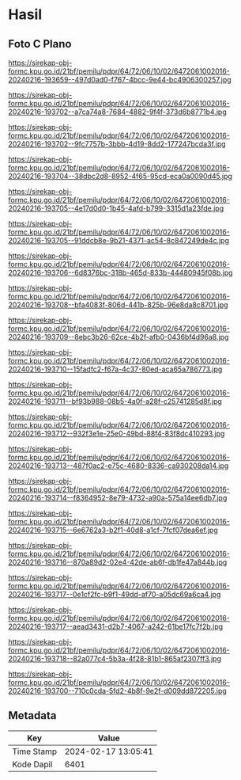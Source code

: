 # Hasil

## Foto C Plano

https://sirekap-obj-formc.kpu.go.id/21bf/pemilu/pdpr/64/72/06/10/02/6472061002016-20240216-193659--497d0ad0-f767-4bcc-9e44-bc4906300257.jpg

https://sirekap-obj-formc.kpu.go.id/21bf/pemilu/pdpr/64/72/06/10/02/6472061002016-20240216-193702--a7ca74a8-7684-4882-9f4f-373d6b8771b4.jpg

https://sirekap-obj-formc.kpu.go.id/21bf/pemilu/pdpr/64/72/06/10/02/6472061002016-20240216-193702--9fc7757b-3bbb-4d19-8dd2-177247bcda3f.jpg

https://sirekap-obj-formc.kpu.go.id/21bf/pemilu/pdpr/64/72/06/10/02/6472061002016-20240216-193704--38dbc2d8-8952-4f65-95cd-eca0a0090d45.jpg

https://sirekap-obj-formc.kpu.go.id/21bf/pemilu/pdpr/64/72/06/10/02/6472061002016-20240216-193705--4e17d0d0-1b45-4afd-b799-3315d1a23fde.jpg

https://sirekap-obj-formc.kpu.go.id/21bf/pemilu/pdpr/64/72/06/10/02/6472061002016-20240216-193705--91ddcb8e-9b21-4371-ac54-8c847249de4c.jpg

https://sirekap-obj-formc.kpu.go.id/21bf/pemilu/pdpr/64/72/06/10/02/6472061002016-20240216-193706--6d8376bc-318b-465d-833b-44480945f08b.jpg

https://sirekap-obj-formc.kpu.go.id/21bf/pemilu/pdpr/64/72/06/10/02/6472061002016-20240216-193708--bfa4083f-806d-441b-825b-96e8da8c8701.jpg

https://sirekap-obj-formc.kpu.go.id/21bf/pemilu/pdpr/64/72/06/10/02/6472061002016-20240216-193709--8ebc3b26-62ce-4b2f-afb0-0436bf4d96a8.jpg

https://sirekap-obj-formc.kpu.go.id/21bf/pemilu/pdpr/64/72/06/10/02/6472061002016-20240216-193710--15fadfc2-f67a-4c37-80ed-aca65a786773.jpg

https://sirekap-obj-formc.kpu.go.id/21bf/pemilu/pdpr/64/72/06/10/02/6472061002016-20240216-193711--bf93b988-08b5-4a0f-a28f-c25741285d8f.jpg

https://sirekap-obj-formc.kpu.go.id/21bf/pemilu/pdpr/64/72/06/10/02/6472061002016-20240216-193712--932f3e1e-25e0-49bd-88f4-83f8dc410293.jpg

https://sirekap-obj-formc.kpu.go.id/21bf/pemilu/pdpr/64/72/06/10/02/6472061002016-20240216-193713--487f0ac2-e75c-4680-8336-ca930208da14.jpg

https://sirekap-obj-formc.kpu.go.id/21bf/pemilu/pdpr/64/72/06/10/02/6472061002016-20240216-193714--f8364952-8e79-4732-a90a-575a14ee6db7.jpg

https://sirekap-obj-formc.kpu.go.id/21bf/pemilu/pdpr/64/72/06/10/02/6472061002016-20240216-193715--6e6762a3-b2f1-40d8-a1cf-7fcf07dea6ef.jpg

https://sirekap-obj-formc.kpu.go.id/21bf/pemilu/pdpr/64/72/06/10/02/6472061002016-20240216-193716--870a89d2-02e4-42de-ab6f-db1fe47a844b.jpg

https://sirekap-obj-formc.kpu.go.id/21bf/pemilu/pdpr/64/72/06/10/02/6472061002016-20240216-193717--0e1cf2fc-b9f1-49dd-af70-a05dc69a6ca4.jpg

https://sirekap-obj-formc.kpu.go.id/21bf/pemilu/pdpr/64/72/06/10/02/6472061002016-20240216-193717--aead3431-d2b7-4067-a242-61be17fc7f2b.jpg

https://sirekap-obj-formc.kpu.go.id/21bf/pemilu/pdpr/64/72/06/10/02/6472061002016-20240216-193718--82a077c4-5b3a-4f28-81b1-865af2307ff3.jpg

https://sirekap-obj-formc.kpu.go.id/21bf/pemilu/pdpr/64/72/06/10/02/6472061002016-20240216-193700--710c0cda-5fd2-4b8f-9e2f-d009dd872205.jpg


## Metadata

| Key        | Value               |
| ---------- | ------------------- |
| Time Stamp | 2024-02-17 13:05:41 |
| Kode Dapil | 6401                |



